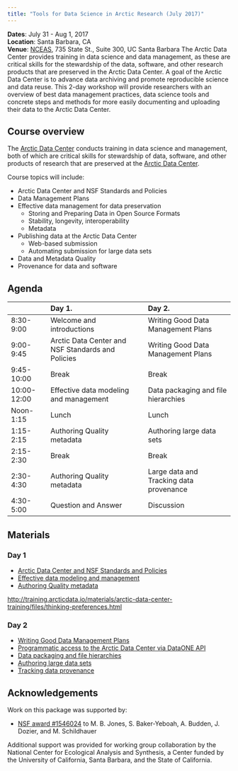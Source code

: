 ```yaml
---
title: "Tools for Data Science in Arctic Research (July 2017)"
---
```



__Dates__: July 31 - Aug 1, 2017<br>
__Location__: Santa Barbara, CA<br>
__Venue__: [NCEAS](https://www.nceas.ucsb.edu), 735 State St., Suite 300, UC Santa Barbara
The Arctic Data Center provides training in data science and data management, as these are critical skills for the stewardship of the data, software, and other research products that are preserved in the Arctic Data Center. A goal of the Arctic Data Center is to advance data archiving and promote reproducible science and data reuse. This 2-day workshop will provide researchers with an overview of best data management practices, data science tools and concrete steps and methods for more easily documenting and uploading their data to the Arctic Data Center.

## Course overview

The [Arctic Data Center](https://arcticdata.io) conducts training in data science and management,
both of which are critical skills for stewardship of data, software, and other
products of research that are preserved at the [Arctic Data Center](https://arcticdata.io).

Course topics will include:

- Arctic Data Center and NSF Standards and Policies 
- Data Management Plans 
- Effective data management for data preservation
    - Storing and Preparing Data in Open Source Formats 
    - Stability, longevity, interoperability 
    - Metadata 
- Publishing data at the Arctic Data Center
    - Web-based submission
    - Automating submission for large data sets
- Data and Metadata Quality
- Provenance for data and software

## Agenda

|            |Day 1.                                            |Day 2.                                  |
|:-----------|:-------------------------------------------------|:---------------------------------------|
|8:30-9:00   |Welcome and introductions                         |Writing Good Data Management Plans      |
|9:00-9:45   |Arctic Data Center and NSF Standards and Policies |Writing Good Data Management Plans      |
|9:45-10:00  |Break                                             |Break                                   |
|10:00-12:00 |Effective data modeling and management            |Data packaging and file hierarchies     |
|Noon-1:15   |Lunch                                             |Lunch                                   |
|1:15-2:15   |Authoring Quality metadata                        |Authoring large data sets               |
|2:15-2:30   |Break                                             |Break                                   |
|2:30-4:30   |Authoring Quality metadata                        |Large data and Tracking data provenance |
|4:30-5:00   |Question and Answer                               |Discussion                              |

## Materials

### Day 1

- [Arctic Data Center and NSF Standards and Policies](http://training.arcticdata.io/materials/arctic-data-center-training/files/prior_materials/session-1-arctica-overview-mjones-v03.pdf)
- [Effective data modeling and management](https://nceas.github.io/oss-lessons/sql-database/01-sql-database-intro.html)
- [Authoring Quality metadata](http://training.arcticdata.io/materials/arctic-data-center-training/files/prior_materials/session-3_authoring-quality-metadata_mecum.pdf)


http://training.arcticdata.io/materials/arctic-data-center-training/files/thinking-preferences.html

### Day 2

- [Writing Good Data Management Plans](http://training.arcticdata.io/materials/arctic-data-center-training/files/prior_materials/ArcticDataCenter_DMP.pdf)
- [Programmatic access to the Arctic Data Center via DataONE API](http://training.arcticdata.io/materials/arctic-data-center-training/files/prior_materials/query-and-download/query-and-download.html)
- [Data packaging and file hierarchies](https://github.com/NCEAS/arctic-data-training/blob/master/materials/prior_materials/hierarchical-packaging/upload-hierarchical.R)
- [Authoring large data sets](https://github.com/NCEAS/arctic-data-training/blob/master/materials/prior_materials/bulk-data-upload/bulk-data-upload.R)
- [Tracking data provenance](https://nceas.github.io/oss-lessons/publishing-data/upload-data.html)

## Acknowledgements
Work on this package was supported by:

- [NSF award #1546024](http://www.nsf.gov/awardsearch/showAward?AWD_ID=1546024) to M. B. Jones, S. Baker-Yeboah, A. Budden, J. Dozier, and M. Schildhauer

Additional support was provided for working group collaboration by the National Center for Ecological Analysis and Synthesis, a Center funded by the University of California, Santa Barbara, and the State of California.

